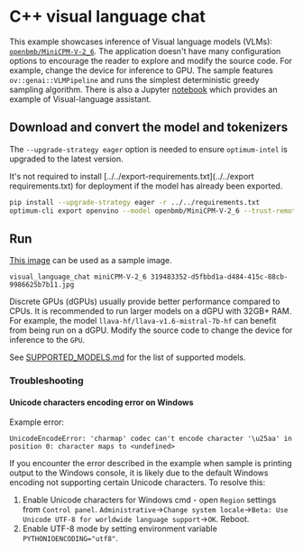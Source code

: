 # C++ visual language chat

This example showcases inference of Visual language models (VLMs): [`openbmb/MiniCPM-V-2_6`](https://huggingface.co/openbmb/MiniCPM-V-2_6). The application doesn't have many configuration options to encourage the reader to explore and modify the source code. For example, change the device for inference to GPU. The sample features `ov::genai::VLMPipeline` and runs the simplest deterministic greedy sampling algorithm. There is also a Jupyter [notebook](https://github.com/openvinotoolkit/openvino_notebooks/tree/latest/notebooks/minicpm-v-multimodal-chatbot) which provides an example of Visual-language assistant.

## Download and convert the model and tokenizers

The `--upgrade-strategy eager` option is needed to ensure `optimum-intel` is upgraded to the latest version.

It's not required to install [../../export-requirements.txt](../../export requirements.txt) for deployment if the model has already been exported.

```sh
pip install --upgrade-strategy eager -r ../../requirements.txt
optimum-cli export openvino --model openbmb/MiniCPM-V-2_6 --trust-remote-code MiniCPM-V-2_6
```

## Run

[This image](https://github.com/openvinotoolkit/openvino_notebooks/assets/29454499/d5fbbd1a-d484-415c-88cb-9986625b7b11) can be used as a sample image.

`visual_language_chat miniCPM-V-2_6 319483352-d5fbbd1a-d484-415c-88cb-9986625b7b11.jpg`

Discrete GPUs (dGPUs) usually provide better performance compared to CPUs. It is recommended to run larger models on a dGPU with 32GB+ RAM. For example, the model `llava-hf/llava-v1.6-mistral-7b-hf` can benefit from being run on a dGPU. Modify the source code to change the device for inference to the `GPU`.

See [SUPPORTED_MODELS.md](../../../src/docs/SUPPORTED_MODELS.md#visual-language-models) for the list of supported models.

### Troubleshooting

#### Unicode characters encoding error on Windows

Example error:
```
UnicodeEncodeError: 'charmap' codec can't encode character '\u25aa' in position 0: character maps to <undefined>
```

If you encounter the error described in the example when sample is printing output to the Windows console, it is likely due to the default Windows encoding not supporting certain Unicode characters. To resolve this:
1. Enable Unicode characters for Windows cmd - open `Region` settings from `Control panel`. `Administrative`->`Change system locale`->`Beta: Use Unicode UTF-8 for worldwide language support`->`OK`. Reboot.
2. Enable UTF-8 mode by setting environment variable `PYTHONIOENCODING="utf8"`.
